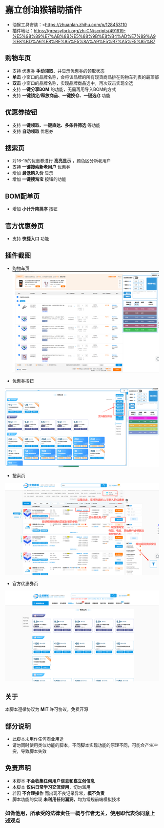 # 嘉立创油猴辅助插件

- 油猴工具安装：<https://zhuanlan.zhihu.com/p/128453110 
- 插件地址：<https://greasyfork.org/zh-CN/scripts/491619-%E5%98%89%E7%AB%8B%E5%88%9B%E8%B4%AD%E7%89%A9%E8%BD%A6%E8%BE%85%E5%8A%A9%E5%B7%A5%E5%85%B7>

## 购物车页

- 支持 优惠券 __手动领取__、并显示优惠券的领取状态
- __单击__ 小窗口的品牌名称，会将该品牌的所有现货商品排在购物车列表的最顶部
- __双击__ 小窗口的品牌名称，实现品牌商品选中，再次双击实现全选
- 支持 __一键分享BOM__ 的功能，无需再用导入BOM的方式
- 支持 __一键锁定/释放商品、一键换仓、一键选仓__ 功能

## 优惠券按钮

- 支持 __一键领取、一键直达、多条件筛选__ 等功能
- 支持 __自动领取__ 优惠券

## 搜索页

- 对16-15的优惠券进行 __高亮显示__ ，颜色区分新老用户
- 支持 __一键搜索新老用户__ 优惠券
- 增加 __最低购入价__ 显示
- 增加 __一键搜淘宝__ 按钮的功能

## BOM配单页

- 增加 __小计升降排序__ 按钮

## 官方优惠券页

- 支持 __快捷入口__ 功能

## 插件截图

- 购物车页
![[购物车页](https://cart.szlcsc.com/cart/display.html)](/assets/cart_page_.png)

- 优惠券按钮

![[优惠券页](https://www.szlcsc.com/huodong.html)](/assets/coupon_page_.png)  

- 搜索页

![[搜索页](https://so.szlcsc.com/global.html)](/assets/search_page_2.jpg)

- 官方优惠券页

![[搜索页](https://so.szlcsc.com/global.html)](/assets/jlc_coupon_page.png)

## 关于

本脚本遵循协议为 __MIT__ 许可协议，免费开源

## 部分说明

- 此脚本未用作任何商业用途  
- 请勿同时使用类似功能的脚本，不同脚本实现功能的原理不同，可能会产生冲突，导致脚本失效  

## 免责声明

- 本脚本 __不会收集任何用户信息和嘉立创信息__  
- 本脚本 __仅供日常学习交流使用__，切勿滥用  
- 若因 __不合理操作__ 而出现不良记录异常，__概不负责__  
- 脚本功能的实现 __未利用任何漏洞__，均为常规前端模拟技术  

### 如做他用，所承受的法律责任一概与作者无关，使用即代表你同意上述观点
